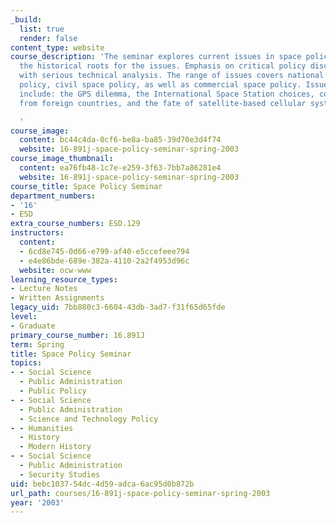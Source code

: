 ```yaml
---
_build:
  list: true
  render: false
content_type: website
course_description: 'The seminar explores current issues in space policy as well as
  the historical roots for the issues. Emphasis on critical policy discussion combined
  with serious technical analysis. The range of issues covers national security space
  policy, civil space policy, as well as commercial space policy. Issues explored
  include: the GPS dilemma, the International Space Station choices, commercial launch
  from foreign countries, and the fate of satellite-based cellular systems.

  '
course_image:
  content: bc44c4da-0cf6-be8a-ba85-39d70e3d4f74
  website: 16-891j-space-policy-seminar-spring-2003
course_image_thumbnail:
  content: ea76fb48-1c7e-e259-3f63-7bb7a86281e4
  website: 16-891j-space-policy-seminar-spring-2003
course_title: Space Policy Seminar
department_numbers:
- '16'
- ESD
extra_course_numbers: ESD.129
instructors:
  content:
  - 6cd8e745-0d66-e799-af40-e5ccefeee794
  - e4e86bde-689e-382a-4110-2a2f4953d96c
  website: ocw-www
learning_resource_types:
- Lecture Notes
- Written Assignments
legacy_uid: 7bb880c3-6604-43db-3ad7-f31f65d65fde
level:
- Graduate
primary_course_number: 16.891J
term: Spring
title: Space Policy Seminar
topics:
- - Social Science
  - Public Administration
  - Public Policy
- - Social Science
  - Public Administration
  - Science and Technology Policy
- - Humanities
  - History
  - Modern History
- - Social Science
  - Public Administration
  - Security Studies
uid: bebc1037-54dc-4d59-adca-6ac95d0b872b
url_path: courses/16-891j-space-policy-seminar-spring-2003
year: '2003'
---
```


